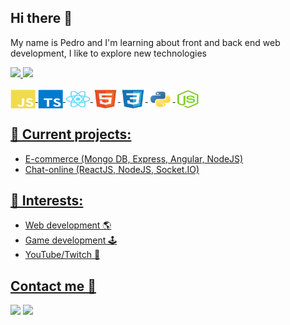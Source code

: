 ## Hi there 👋
<p>My name is Pedro and I'm learning about front and back end web development, I like to explore new technologies</p>
 <div>
  <a href="https://github.com/PedroXavibz">
  <img height="160em" src="https://github-readme-stats.vercel.app/api?username=pedroxavibz&show_icons=true&theme=dark&include_all_commits=true&count_private=true"/>
  <img height="160em" src="https://github-readme-stats.vercel.app/api/top-langs/?username=pedroxavibz&layout=compact&langs_count=7&theme=dark"/>
</div>

<div style="display: inline_block"><br>
  <img align="center" alt="Pedro-Js" height="30" width="40" src="https://raw.githubusercontent.com/devicons/devicon/master/icons/javascript/javascript-plain.svg">
  <img align="center" alt="Pedro-Ts" height="30" width="40" src="https://raw.githubusercontent.com/devicons/devicon/master/icons/typescript/typescript-plain.svg">
  <img align="center" alt="Pedro-React" height="30" width="40" src="https://raw.githubusercontent.com/devicons/devicon/master/icons/react/react-original.svg">
  <img align="center" alt="Pedro-HTML" height="30" width="40" src="https://raw.githubusercontent.com/devicons/devicon/master/icons/html5/html5-original.svg">
  <img align="center" alt="Pedro-CSS" height="30" width="40" src="https://raw.githubusercontent.com/devicons/devicon/master/icons/css3/css3-original.svg">
  <img align="center" alt="Pedro-Python" height="30" width="40" src="https://raw.githubusercontent.com/devicons/devicon/master/icons/python/python-original.svg">
  <img align="center" alt="Pedro-Nodejs" height="30" width="40" src="https://raw.githubusercontent.com/devicons/devicon/master/icons/nodejs/nodejs-original.svg">
</div>
  
## 🔭 Current projects:
<ul>
  <li>E-commerce (Mongo DB, Express, Angular, NodeJS)</li>
  <li>Chat-online (ReactJS, NodeJS, Socket.IO)</li>
</ul>
  
## 🌱 Interests:
<div> 
 <ul>
   <li>Web development 🌎</li>
   <li>Game development 🕹</li>
   <li>YouTube/Twitch 🎥</li>
 </ul>
</div>
 
  
<div> 
 <h2>Contact me 📧</h2>
  <a href = "mailto:joao.pedro.xavibz@gmail.com"><img src="https://img.shields.io/badge/-Gmail-%23333?style=for-the-badge&logo=gmail&logoColor=white" target="_blank"></a>
  <a href="https://www.linkedin.com/in/joão-pedro-45ab4a212/" target="_blank"><img src="https://img.shields.io/badge/-LinkedIn-%230077B5?style=for-the-badge&logo=linkedin&logoColor=white" target="_blank"></a>  
</div>
 
